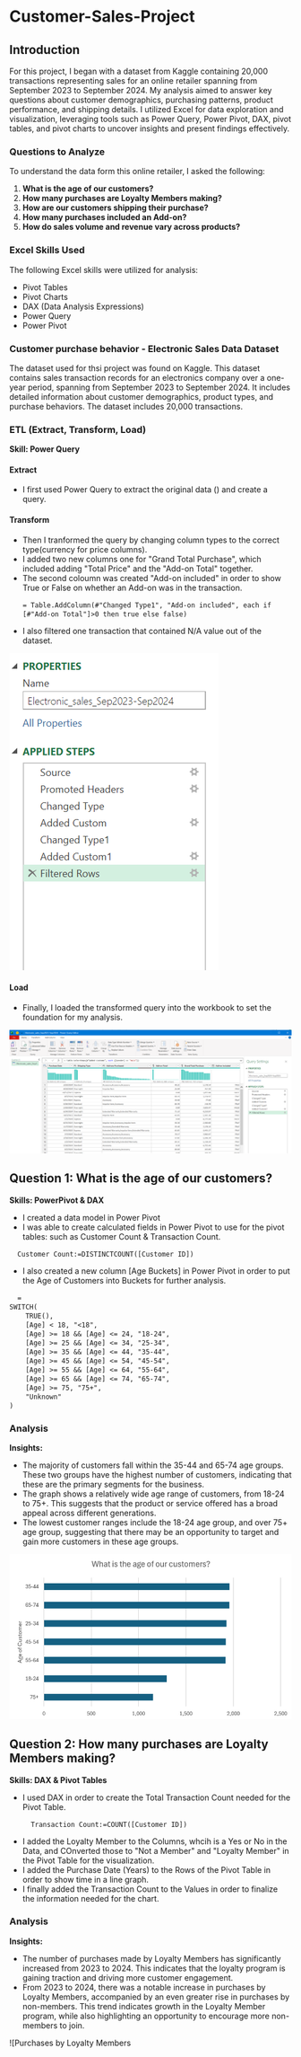 # Customer-Sales-Project

## Introduction

For this project, I began with a dataset from Kaggle containing 20,000 transactions representing sales for an online retailer spanning from September 2023 to September 2024. My analysis aimed to answer key questions about customer demographics, purchasing patterns, product performance, and shipping details. I utilized Excel for data exploration and visualization, leveraging tools such as Power Query, Power Pivot, DAX, pivot tables, and pivot charts to uncover insights and present findings effectively.

### Questions to Analyze

To understand the data form this online retailer, I asked the following:

1. **What is the age of our customers?**
2. **How many purchases are Loyalty Members making?**
3. **How are our customers shipping their purchase?**
4. **How many purchases included an Add-on?**
5. **How do sales volume and revenue vary across products?**

### Excel Skills Used

The following Excel skills were utilized for analysis:

* Pivot Tables
* Pivot Charts
* DAX (Data Analysis Expressions)
* Power Query
* Power Pivot

### Customer purchase behavior - Electronic Sales Data Dataset

The dataset used for thsi project was found on Kaggle. This dataset contains sales transaction records for an electronics company over a one-year period, spanning from September 2023 to September 2024. It includes detailed information about customer demographics, product types, and purchase behaviors. The dataset includes 20,000 transactions.

### ETL (Extract, Transform, Load)
**Skill: Power Query**

#### Extract
* I first used Power Query to extract the original data () and create a query.

#### Transform
* Then I tranformed the query by changing column types to the correct type(currency for price columns).
* I added two new columns one for "Grand Total Purchase", which included adding "Total Price" and the "Add-on Total" together.
* The second coloumn was created "Add-on included" in order to show True or False on whether an Add-on was in the transaction.
  ```
  = Table.AddColumn(#"Changed Type1", "Add-on included", each if [#"Add-on Total"]>0 then true else false)
  ```
* I also filtered one transaction that contained N/A value out of the dataset.
  
![Applied Steps in Power Query](https://github.com/robbrody/Customer-Sales-Project/blob/main/images/Power_query_applied_steps.png)
  
#### Load
* Finally, I loaded the transformed query into the workbook to set the foundation for my analysis.

![Power Query Table](https://github.com/robbrody/Customer-Sales-Project/blob/main/images/Power_query_full.png)

## Question 1: **What is the age of our customers?**
**Skills: PowerPivot & DAX**

* I created a data model in Power Pivot
* I was able to create calculated fields in Power Pivot to use for the pivot tables: such as Customer Count & Transaction Count.
``` DAX
  Customer Count:=DISTINCTCOUNT([Customer ID])
```
* I also created a new column [Age Buckets] in Power Pivot in order to put the Age of Customers into Buckets for further analysis.
``` DAX
  = 
SWITCH(
    TRUE(),
    [Age] < 18, "<18",
    [Age] >= 18 && [Age] <= 24, "18-24",
    [Age] >= 25 && [Age] <= 34, "25-34",
    [Age] >= 35 && [Age] <= 44, "35-44",
    [Age] >= 45 && [Age] <= 54, "45-54",
    [Age] >= 55 && [Age] <= 64, "55-64",
    [Age] >= 65 && [Age] <= 74, "65-74",
    [Age] >= 75, "75+",
    "Unknown"
)
```
### Analysis
**Insights:**
* The majority of customers fall within the 35-44 and 65-74 age groups. These two groups have the highest number of customers, indicating that these are the primary segments for the business.
* The graph shows a relatively wide age range of customers, from 18-24 to 75+. This suggests that the product or service offered has a broad appeal across different generations.
* The lowest customer ranges include the 18-24 age group, and over 75+ age group, suggesting that there may be an opportunity to target and gain more customers in these age groups.

![Age of Customers Chart](https://github.com/robbrody/Customer-Sales-Project/blob/main/images/Age_of_customers.png)


## Question 2: **How many purchases are Loyalty Members making?**
**Skills: DAX & Pivot Tables**

* I used DAX in order to create the Total Transaction Count needed for the Pivot Table.
  ``` DAX
    Transaction Count:=COUNT([Customer ID])
  ```
* I added the Loyalty Member to the Columns, whcih is a Yes or No in the Data, and COnverted those to "Not a Member" and "Loyalty Member" in the Pivot Table for the visualization.
* I added the Purchase Date (Years) to the Rows of the Pivot Table in order to show time in a line graph.
* I finally added the Transaction Count to the Values in order to finalize the information needed for the chart.

### Analysis
**Insights:**
* The number of purchases made by Loyalty Members has significantly increased from 2023 to 2024. This indicates that the loyalty program is gaining traction and driving more customer engagement.
* From 2023 to 2024, there was a notable increase in purchases by Loyalty Members, accompanied by an even greater rise in purchases by non-members. This trend indicates growth in the Loyalty Member program, while also highlighting an opportunity to encourage more non-members to join.

![Purchases by Loyalty Members
